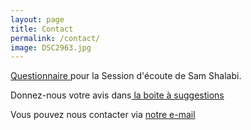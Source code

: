 ```yaml
---
layout: page
title: Contact
permalink: /contact/
image: DSC2963.jpg
---
```


<a href="https://docs.google.com/forms/d/e/1FAIpQLSeMuGduHI20ZNYtf_5kYa-9WphJaYHUNxiTFegaFf3SAyFzdQ/viewform" target="_blank">Questionnaire
</a> pour la Session d'écoute de Sam Shalabi.
<br>

Donnez-nous votre avis dans<a href="https://docs.google.com/forms/d/e/1FAIpQLSfyrPyKtBmTGzf7nJ98gjlHnXa4moSguP8rfO07iK-Pnl8fhw/viewform" target="_blank"> la boite à suggestions
</a>
<br>

Vous pouvez nous contacter via [notre e-mail](mailto:info@sessionsmarteau.com)



